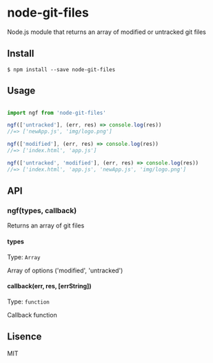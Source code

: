 # node-git-files
Node.js module that returns an array of modified or untracked git files 

## Install

```shell
$ npm install --save node-git-files
```


## Usage

```javascript

import ngf from 'node-git-files'

ngf(['untracked'], (err, res) => console.log(res))
//=> ['newApp.js', 'img/logo.png']

ngf(['modified'], (err, res) => console.log(res)) 
//=> ['index.html', 'app.js']

ngf(['untracked', 'modified'], (err, res) => console.log(res)) 
//=> ['index.html', 'app.js', 'newApp.js', 'img/logo.png']

```

## API

### ngf(types, callback)
Returns an array of git files 

#### types

Type: `Array`

Array of options ('modified', 'untracked')

#### callback(err, res, [errString])

Type: `function`

Callback function

## Lisence
MIT
